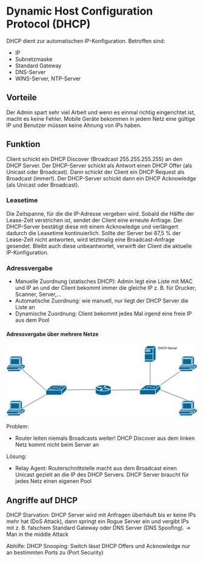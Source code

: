 # Dynamic Host Configuration Protocol (DHCP)

DHCP dient zur automatischen IP-Konfiguration. Betroffen sind:

- IP
- Subnetzmaske
- Standard Gateway
- DNS-Server
- WINS-Server, NTP-Server

## Vorteile

Der Admin spart sehr viel Arbeit und wenn es einmal richtig eingerichtet ist, macht es keine Fehler. Mobile Geräte bekommen in jedem Netz eine gültige IP und Benutzer müssen keine Ahnung von IPs haben.

## Funktion

Client schickt ein DHCP Discover (Broadcast 255.255.255.255) an den DHCP Server. Der DHCP-Server schickt als Antwort einen DHCP Offer (als Unicast oder Broadcast). Dann schickt der Client ein DHCP Request als Broadcast (immer!). Der DHCP-Server schickt dann ein DHCP Acknowledge (als Unicast oder Broadcast).

### Leasetime

Die Zeitspanne, für die die IP-Adresse vergeben wird. Sobald die Hälfte der Lease-Zeit verstrichen ist, sendet der Client eine erneute Anfrage. Der DHCP-Server bestätigt diese mit einem Acknowledge und verlängert dadurch die Leasetime kontinuierlich. Sollte der Server bei 87,5 % der Lease-Zeit nicht antworten, wird letztmalig eine Broadcast-Anfrage gesendet. Bleibt auch diese unbeantwortet, verwirft der Client die aktuelle IP-Konfiguration.

### Adressvergabe

- Manuelle Zuordnung (statisches DHCP): Admin legt eine Liste mit MAC und IP an und der Client bekommt immer die gleiche IP z. B. für Drucker, Scanner, Server,...
- Automatische Zuordnung: wie manuell, nur liegt der DHCP Server die Liste an
- Dynamische Zuordnung: Client bekommt jedes Mal irgend eine freie IP aus dem Pool

#### Adressvergabe über mehrere Netze

![DHCP](assets/dhcp.drawio.svg)

Problem:  
- Router leiten niemals Broadcasts weiter! DHCP Discover aus dem linken Netz kommt nicht beim Server an

Lösung:  
- Relay Agent: Routerschnittstelle macht aus dem Broadcast einen Unicast gezielt an die IP des DHCP Servers. DHCP Server braucht für jedes Netz einen eigenen Pool

## Angriffe auf DHCP

DHCP Starvation: DHCP Server wird mit Anfragen überhäuft bis er keine IPs mehr hat (DoS Attack), dann springt ein Rogue Server ein und vergibt IPs mit z. B. falschem Standard Gateway oder DNS Server (DNS Spoofing). -> Man in the middle Attack

Abhilfe: DHCP Snooping: Switch lässt DHCP Offers und Acknowledge nur an bestimmten Ports zu (Port Security)
